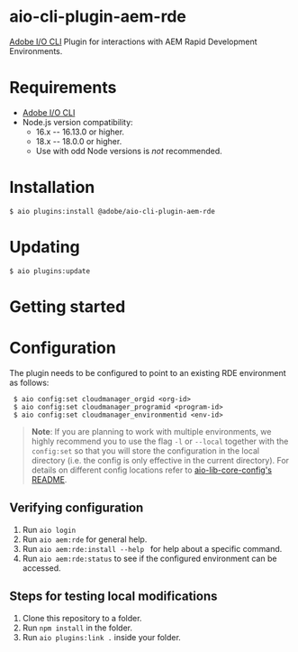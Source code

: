# aio-cli-plugin-aem-rde
[Adobe I/O CLI](https://github.com/adobe/aio-cli) Plugin for interactions with
AEM Rapid Development Environments. 

# Requirements

* [Adobe I/O CLI](https://github.com/adobe/aio-cli)
* Node.js version compatibility:
   * 16.x -- 16.13.0 or higher.
   * 18.x -- 18.0.0 or higher.
   * Use with odd Node versions is *not* recommended.

# Installation

```
$ aio plugins:install @adobe/aio-cli-plugin-aem-rde
```
# Updating

```
$ aio plugins:update
```

# Getting started

# Configuration

The plugin needs to be configured to point to an existing RDE environment as follows:

```
 $ aio config:set cloudmanager_orgid <org-id>
 $ aio config:set cloudmanager_programid <program-id>
 $ aio config:set cloudmanager_environmentid <env-id>
```

> **Note**:
> If you are planning to work with multiple environments, we highly recommend you to use the flag `-l` or `--local` together with the `config:set` so that you will store the configuration in the local directory (i.e. the config is only effective in the current directory). For details on different config locations refer to [aio-lib-core-config's README](https://github.com/adobe/aio-lib-core-config#persistent-file-locations).

## Verifying configuration

1. Run `aio login`
2. Run `aio aem:rde` for general help.
3. Run `aio aem:rde:install --help ` for help about a specific command.
4. Run `aio aem:rde:status` to see if the configured environment can be accessed.

## Steps for testing local modifications

1. Clone this repository to a folder.
2. Run `npm install` in the folder.
3. Run `aio plugins:link .` inside your folder.

